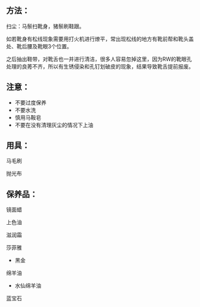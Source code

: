 ## 方法：

扫尘：马鬃扫靴身，猪鬃刷鞋跟。

如若靴身有松线现象需要用打火机进行燎平，常出现松线的地方有靴前帮和靴头盖处、靴后腰及靴眼3个位置。

之后抽出鞋带，对靴舌也一并进行清洁，很多人容易忽掉这里，因为RW的靴眼孔处理的良莠不齐，所以有生锈侵染和孔钉划破皮的现象，结果导致靴舌提前报废。


## 注意：
- 不要过度保养
- 不要水洗
- 慎用马鞍皂
- 不要在没有清理灰尘的情况下上油

## 用具：



马毛刷

抛光布

## 保养品：

镜面蜡

上色油

滋润霜


莎菲雅
- 黑金

绵羊油
- 水仙绵羊油

蓝宝石